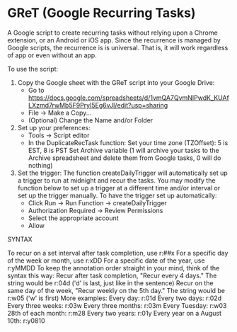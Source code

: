 # GReT (Google Recurring Tasks)
A Google script to create recurring tasks without relying upon a Chrome extension, or an Android or iOS app.  Since the recurrence is managed by Google scripts, the recurrence is is universal.  That is, it will work regardless of app or even without an app.

To use the script:
1)  Copy the Google sheet with the GReT script into your Google Drive:
	- Go to https://docs.google.com/spreadsheets/d/1vmQA7QvmNIPwdK_KUAfLXzmd7rwMb5F9PryI5Eg6vJI/edit?usp=sharing
	- File -> Make a Copy...
	- (Optional) Change the Name and/or Folder
2)  Set up your preferences:
	- Tools -> Script editor
	- In the DuplicateRecTask function:
		Set your time zone (TZOffset): 5 is EST, 8 is PST
		Set Archive variable (1 will archive your tasks to the Archive spreadsheet and delete them from Google tasks, 0 will do nothing)
3)  Set the trigger:
	The function createDailyTrigger will automatically set up a trigger to
	run at midnight and recur the tasks.  You may modify the function below
	to set up a trigger at a different time and/or interval or set up the
	trigger manually.  To have the trigger set up automatically:
	- Click Run -> Run Function -> createDailyTrigger
	- Authorization Required -> Review Permissions
	- Select the appropriate account
	- Allow

SYNTAX

To recur on a set interval after task completion, use r:##x
For a specific day of the week or month, use r:xDD
For a specific date of the year, use r:yMMDD
To keep the annotation order straight in your mind, think of the syntax this way:
	Recur after task completion, "Recur every 4 days."  The string would be r:04d ('d' is last, just like in the sentence)
	Recur on the same day of the week, "Recur weekly on the 5th day."  The string would be r:w05 ('w' is first)
More examples:
	Every day:  r:01d
	Every two days:  r:02d
	Every three weeks:  r:03w
	Every three months:  r:03m
	Every Tuesday:  r:w03
	28th of each month:  r:m28
	Every two years:  r:01y
	Every year on a August 10th:  r:y0810
